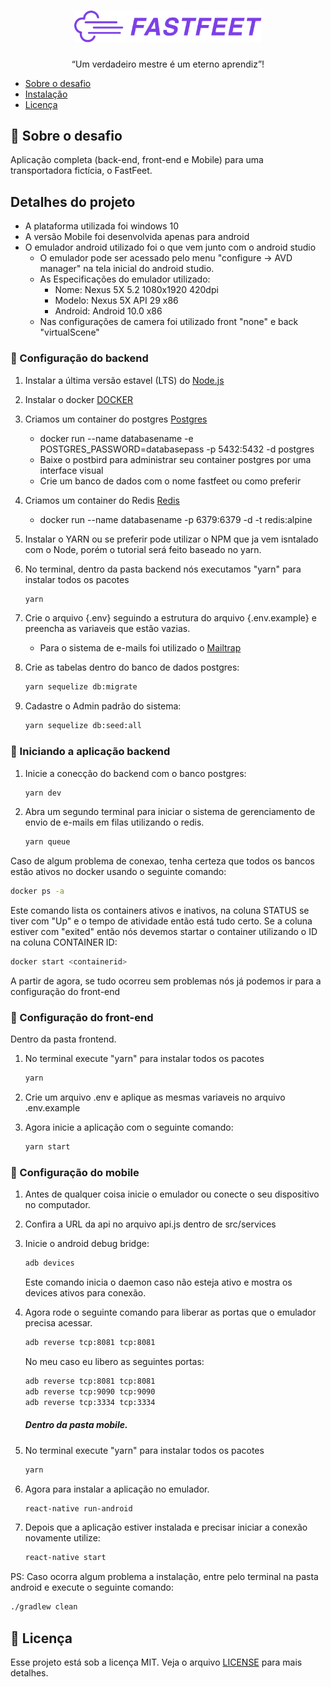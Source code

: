 <h1 align="center">
  <img alt="Fastfeet" title="Fastfeet" src="assets/logo.png" width="300px" />
</h1>

<p align="center">“Um verdadeiro mestre é um eterno aprendiz”!</p>


* <a href="#sobre-o-desafio">Sobre o desafio</a>
* <a href="#instalação">Instalação</a>
* <a href="#licença">Licença</a>


## 🚀 Sobre o desafio

Aplicação completa (back-end, front-end e Mobile) para uma transportadora fictícia, o FastFeet.

## Detalhes do projeto

* A plataforma utilizada foi windows 10
* A versão Mobile foi desenvolvida apenas para android
* O emulador android utilizado foi o que vem junto com o android studio
    * O emulador pode ser acessado pelo menu "configure -> AVD manager" na tela inicial do android studio.
    * As Especificações do emulador utilizado:
        * Nome: Nexus 5X 5.2 1080x1920 420dpi
        * Modelo: Nexus 5X API 29 x86
        * Android: Android 10.0 x86
    * Nas configurações de camera foi utilizado front "none" e back "virtualScene"

### 📝 Configuração do backend

1. Instalar a última versão estavel (LTS) do [Node.js](https://nodejs.org/)

2. Instalar o docker [DOCKER](https://docs.docker.com/)

3. Criamos um container do postgres [Postgres](https://hub.docker.com/_/postgres)
    - docker run --name databasename -e POSTGRES_PASSWORD=databasepass -p 5432:5432 -d postgres
    - Baixe o postbird para administrar seu container postgres por uma interface visual
    - Crie um banco de dados com o nome fastfeet ou como preferir

4. Criamos um container do Redis [Redis](https://hub.docker.com/_/redis)
    - docker run --name databasename -p 6379:6379 -d -t redis:alpine

5. Instalar o YARN ou se preferir pode utilizar o NPM que ja vem isntalado com o Node, porém o tutorial será feito baseado no yarn.

6. No terminal, dentro da pasta backend nós executamos "yarn" para instalar todos os pacotes
    ```sh
    yarn
    ```
7. Crie o arquivo {.env} seguindo a estrutura do arquivo {.env.example} e preencha as variaveis que estão vazias.
    - Para o sistema de e-mails foi utilizado o [Mailtrap](https://mailtrap.io/)

8. Crie as tabelas dentro do banco de dados postgres:
    ```bash
    yarn sequelize db:migrate
    ```
9. Cadastre o Admin padrão do sistema:
    ```bash
    yarn sequelize db:seed:all
    ```

### 📝 Iniciando a aplicação backend
1. Inicie a conecção do backend com o banco postgres:
    ```bash
    yarn dev
    ```
2. Abra um segundo terminal para iniciar o sistema de gerenciamento de envio de e-mails em filas utilizando o redis.
    ```bash
    yarn queue
    ```
Caso de algum problema de conexao, tenha certeza que todos os bancos estão ativos no docker usando o seguinte comando:
```bash
docker ps -a
```
Este comando lista os containers ativos e inativos, na coluna STATUS se tiver com "Up" e o tempo de atividade então está tudo certo. Se a coluna estiver com "exited" então nós devemos startar o container utilizando o ID na coluna CONTAINER ID:
```bash
docker start <containerid>
```

A partir de agora, se tudo ocorreu sem problemas nós já podemos ir para a configuração do front-end

### 📝 Configuração do front-end

Dentro da pasta frontend.

1. No terminal execute "yarn" para instalar todos os pacotes
    ```bash
    yarn
    ```
2. Crie um arquivo .env e aplique as mesmas variaveis no arquivo .env.example

3. Agora inicie a aplicação com o seguinte comando:
    ```bash
    yarn start
    ```

### 📝 Configuração do mobile

1. Antes de qualquer coisa inicie o emulador ou conecte o seu dispositivo no computador.
2. Confira a URL da api no arquivo api.js dentro de src/services
3. Inicie o android debug bridge:
    ```bash
    adb devices
    ```
    Este comando inicia o daemon caso não esteja ativo e mostra os devices ativos para conexão.

4. Agora rode o seguinte comando para liberar as portas que o emulador precisa acessar.
    ```bash
    adb reverse tcp:8081 tcp:8081
    ```
    No meu caso eu libero as seguintes portas:
    ```bash
    adb reverse tcp:8081 tcp:8081
    adb reverse tcp:9090 tcp:9090
    adb reverse tcp:3334 tcp:3334
    ```

    ##### Dentro da pasta mobile.
    

5. No terminal execute "yarn" para instalar todos os pacotes
    ```bash
    yarn
    ```
6. Agora para instalar a aplicação no emulador.
    ```bash
    react-native run-android
    ```
7. Depois que a aplicação estiver instalada e precisar iniciar a conexão novamente utilize:
    ```bash
    react-native start
    ```
PS: Caso ocorra algum problema a instalação, entre pelo terminal na pasta android e execute o seguinte comando:
```bash
./gradlew clean
```

## 📝 Licença

Esse projeto está sob a licença MIT. Veja o arquivo [LICENSE](LICENSE.md) para mais detalhes.
